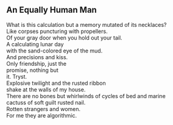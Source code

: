 An Equally Human Man
--------------------
What is this calculation but a memory mutated of its necklaces?  
Like corpses puncturing with propellers.  
Of your gray door when you hold out your tail.  
A calculating lunar day  
with the sand-colored eye of the mud.  
And precisions and kiss.  
Only friendship, just the  
promise, nothing but  
it. Tryst.  
Explosive twilight and the rusted ribbon  
shake at the walls of my house.  
There are no bones but whirlwinds of cycles of bed and marine  
cactuss of soft guilt rusted nail.  
Rotten strangers and women.  
For me they are algorithmic.  
